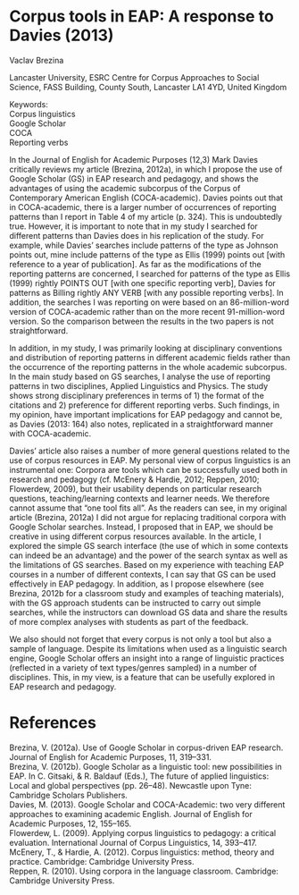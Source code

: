 # Corpus tools in EAP: A response to Davies (2013)

Vaclav Brezina

Lancaster University, ESRC Centre for Corpus Approaches to Social Science, FASS Building, County South, Lancaster LA1 4YD, United Kingdom

Keywords:   
Corpus linguistics   
Google Scholar   
COCA   
Reporting verbs

In the Journal of English for Academic Purposes (12,3) Mark Davies critically reviews my article (Brezina, 2012a), in which I propose the use of Google Scholar (GS) in EAP research and pedagogy, and shows the advantages of using the academic subcorpus of the Corpus of Contemporary American English (COCA-academic). Davies points out that in COCA-academic, there is a larger number of occurrences of reporting patterns than I report in Table 4 of my article (p. 324). This is undoubtedly true. However, it is important to note that in my study I searched for different patterns than Davies does in his replication of the study. For example, while Davies’ searches include patterns of the type as Johnson points out, mine include patterns of the type as Ellis (1999) points out [with reference to a year of publication]. As far as the modifications of the reporting patterns are concerned, I searched for patterns of the type as Ellis (1999) rightly POINTS OUT [with one specific reporting verb], Davies for patterns as Billing rightly ANY VERB [with any possible reporting verbs]. In addition, the searches I was reporting on were based on an 86-million-word version of COCA-academic rather than on the more recent 91-million-word version. So the comparison between the results in the two papers is not straightforward.

In addition, in my study, I was primarily looking at disciplinary conventions and distribution of reporting patterns in different academic fields rather than the occurrence of the reporting patterns in the whole academic subcorpus. In the main study based on GS searches, I analyse the use of reporting patterns in two disciplines, Applied Linguistics and Physics. The study shows strong disciplinary preferences in terms of 1) the format of the citations and 2) preference for different reporting verbs. Such findings, in my opinion, have important implications for EAP pedagogy and cannot be, as Davies (2013: 164) also notes, replicated in a straightforward manner with COCA-academic.

Davies’ article also raises a number of more general questions related to the use of corpus resources in EAP. My personal view of corpus linguistics is an instrumental one: Corpora are tools which can be successfully used both in research and pedagogy (cf. McEnery & Hardie, 2012; Reppen, 2010; Flowerdew, 2009), but their usability depends on particular research questions, teaching/learning contexts and learner needs. We therefore cannot assume that “one tool fits all”. As the readers can see, in my original article (Brezina, 2012a) I did not argue for replacing traditional corpora with Google Scholar searches. Instead, I proposed that in EAP, we should be creative in using different corpus resources available. In the article, I explored the simple GS search interface (the use of which in some contexts can indeed be an advantage) and the power of the search syntax as well as the limitations of GS searches. Based on my experience with teaching EAP courses in a number of different contexts, I can say that GS can be used effectively in EAP pedagogy. In addition, as I propose elsewhere (see Brezina, 2012b for a classroom study and examples of teaching materials), with the GS approach students can be instructed to carry out simple searches, while the instructors can download GS data and share the results of more complex analyses with students as part of the feedback.

We also should not forget that every corpus is not only a tool but also a sample of language. Despite its limitations when used as a linguistic search engine, Google Scholar offers an insight into a range of linguistic practices (reflected in a variety of text types/genres sampled) in a number of disciplines. This, in my view, is a feature that can be usefully explored in EAP research and pedagogy.

# References

Brezina, V. (2012a). Use of Google Scholar in corpus-driven EAP research. Journal of English for Academic Purposes, 11, 319–331.   
Brezina, V. (2012b). Google Scholar as a linguistic tool: new possibilities in EAP. In C. Gitsaki, & R. Baldauf (Eds.), The future of applied linguistics: Local and global perspectives (pp. 26–48). Newcastle upon Tyne: Cambridge Scholars Publishers.   
Davies, M. (2013). Google Scholar and COCA-Academic: two very different approaches to examining academic English. Journal of English for Academic Purposes, 12, 155–165.   
Flowerdew, L. (2009). Applying corpus linguistics to pedagogy: a critical evaluation. International Journal of Corpus Linguistics, 14, 393–417.   
McEnery, T., & Hardie, A. (2012). Corpus linguistics: method, theory and practice. Cambridge: Cambridge University Press.   
Reppen, R. (2010). Using corpora in the language classroom. Cambridge: Cambridge University Press.